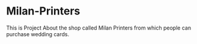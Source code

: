 # Milan-Printers
This is Project About the shop called Milan Printers from which people can purchase wedding cards.
